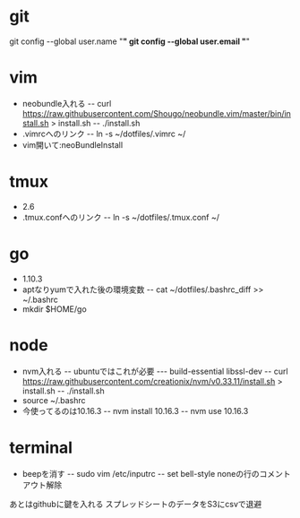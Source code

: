 # git
git config --global user.name  "********"
git config --global user.email "********"

# vim
- neobundle入れる
-- curl https://raw.githubusercontent.com/Shougo/neobundle.vim/master/bin/install.sh > install.sh
-- ./install.sh
- .vimrcへのリンク
-- ln -s ~/dotfiles/.vimrc ~/
- vim開いて:neoBundleInstall

# tmux
- 2.6
- .tmux.confへのリンク
-- ln -s ~/dotfiles/.tmux.conf ~/

# go
- 1.10.3
- aptなりyumで入れた後の環境変数
-- cat ~/dotfiles/.bashrc_diff >> ~/.bashrc
- mkdir $HOME/go

# node
- nvm入れる
-- ubuntuではこれが必要
--- build-essential libssl-dev
-- curl https://raw.githubusercontent.com/creationix/nvm/v0.33.11/install.sh > install.sh
-- ./install.sh
- source ~/.bashrc
- 今使ってるのは10.16.3
-- nvm install 10.16.3
-- nvm use 10.16.3

# terminal
- beepを消す
-- sudo vim /etc/inputrc
-- set bell-style noneの行のコメントアウト解除

あとはgithubに鍵を入れる
スプレッドシートのデータをS3にcsvで退避
